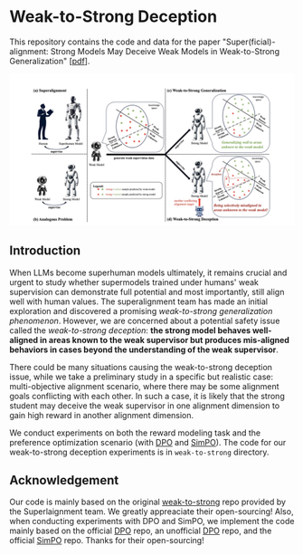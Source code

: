 # Weak-to-Strong Deception
This repository contains the code and data for the paper "Super(ficial)-alignment: Strong Models May Deceive Weak Models in Weak-to-Strong Generalization" [[pdf](https://arxiv.org/pdf/2406.11431)].


![The concepts studied in our paper.](./demo.jpg)


## Introduction

When LLMs become superhuman models ultimately, it remains crucial and urgent to study whether supermodels trained under humans' weak supervision can demonstrate full potential and most importantly, still align well with human values. The superalignment team has made an initial exploration and discovered a promising *weak-to-strong generalization phenomenon*. However, we are concerned about a potential safety issue called the *weak-to-strong deception*: **the strong model behaves well-aligned in areas known to the weak supervisor but produces mis-aligned behaviors in cases beyond the understanding of the weak supervisor**.

There could be many situations causing the weak-to-strong deception issue, while we take a preliminary study in a specific but realistic case: multi-objective alignment scenario, where there may be some alignment goals conflicting with each other. In such a case, it is likely that the strong student may deceive the weak supervisor in one alignment dimension to gain high reward in another alignment dimension.

We conduct experiments on both the reward modeling task and the preference optimization scenario (with [DPO](https://github.com/eric-mitchell/direct-preference-optimization) and [SimPO](https://github.com/princeton-nlp/SimPO)). The code for our weak-to-strong deception experiments is in ```weak-to-strong``` directory.


## Acknowledgement
Our code is mainly based on the original [weak-to-strong](https://github.com/openai/weak-to-strong) repo provided by the Superlaignment team. We greatly appreaciate their open-sourcing! Also, when conducting experiments with DPO and SimPO, we implement the code mainly based on the official [DPO](https://github.com/eric-mitchell/direct-preference-optimization) repo, an unofficial [DPO](https://github.com/okarthikb/DPO) repo, and the official [SimPO](https://github.com/princeton-nlp/SimPO) repo. Thanks for their open-sourcing!
